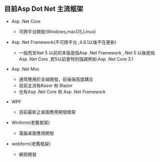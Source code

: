 ## 目前Asp Dot Net 主流框架
- Asp .Net Core
	- 可跨平台開發(Windows,macOS,Linux)
	
- Asp .Net Framework(不可跨平台 ,4.8.1以後不在更新) 
	- 一般而言Net 5 以前的本版是指Asp .Net Framework , Net 5 以後是指Asp .Net Core ,若5以前會特別強調例如:Asp .Net Core 3.1
	
- Asp .Net Mvc
	- 通常應用於全端開發，前後端高度耦合
	- 目前主流有Razor 和 Blazor
	- 也有Asp .Net Core 和 Asp .Net Framework
	
- WPF
	- 目前最新之桌面應用開發框架
	
- Winform(老舊框架)
	- 電腦桌面應用開發
	
- webform(老舊框架)
	- 網頁開發